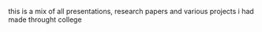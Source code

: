 this is a mix of all presentations, research papers and various projects i had made throught college
